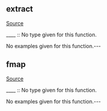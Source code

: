 ## extract

[Source](https://github.com/joseph-walker/vector/blob/master/src/Vector/Control/Functor.php#L65)

____ :: No type given for this function.



No examples given for this function.---

## fmap

[Source](https://github.com/joseph-walker/vector/blob/master/src/Vector/Control/Functor.php#L26)

____ :: No type given for this function.



No examples given for this function.---

